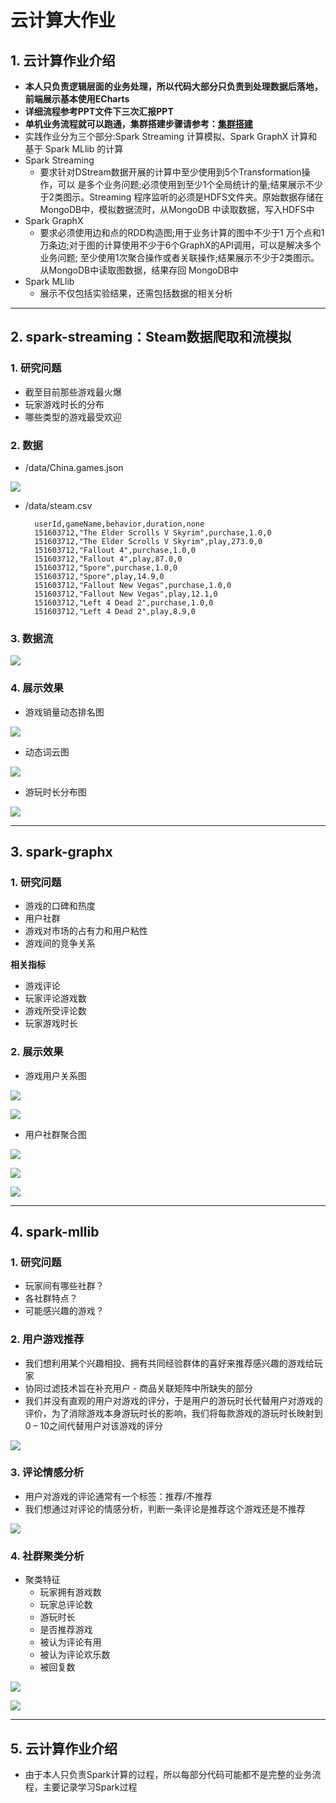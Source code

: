 # 云计算大作业

## 1. 云计算作业介绍

- **本人只负责逻辑层面的业务处理，所以代码大部分只负责到处理数据后落地，前端展示基本使用ECharts**
- **详细流程参考PPT文件下三次汇报PPT**
- **单机业务流程就可以跑通，集群搭建步骤请参考：[集群搭建](https://github.com/Thpffcj/BigData-Getting-Started/blob/master/%E9%9B%86%E7%BE%A4%E6%90%AD%E5%BB%BA.md)**
- 实践作业分为三个部分:Spark Streaming 计算模拟、Spark GraphX 计算和基于 Spark MLlib 的计算
- Spark Streaming
  - 要求针对DStream数据开展的计算中至少使用到5个Transformation操作，可以
是多个业务问题;必须使用到至少1个全局统计的量;结果展示不少于2类图示。Streaming 程序监听的必须是HDFS文件夹。原始数据存储在MongoDB中，模拟数据流时，从MongoDB 中读取数据，写入HDFS中
- Spark GraphX
  - 要求必须使用边和点的RDD构造图;用于业务计算的图中不少于1 万个点和1万条边;对于图的计算使用不少于6个GraphX的API调用，可以是解决多个业务问题; 至少使用1次聚合操作或者关联操作;结果展示不少于2类图示。从MongoDB中读取图数据，结果存回 MongoDB中
- Spark MLlib
  - 展示不仅包括实验结果，还需包括数据的相关分析

***

## 2. spark-streaming：Steam数据爬取和流模拟

### 1. 研究问题

- 截至目前那些游戏最火爆
- 玩家游戏时长的分布
- 哪些类型的游戏最受欢迎   

### 2. 数据

- /data/China.games.json

![](https://raw.githubusercontent.com/Thpffcj/cloud-computing/master/pic/%E6%95%B0%E6%8D%AE%E6%A0%BC%E5%BC%8F.png)

- /data/steam.csv


        userId,gameName,behavior,duration,none
        151603712,"The Elder Scrolls V Skyrim",purchase,1.0,0
        151603712,"The Elder Scrolls V Skyrim",play,273.0,0
        151603712,"Fallout 4",purchase,1.0,0
        151603712,"Fallout 4",play,87.0,0
        151603712,"Spore",purchase,1.0,0
        151603712,"Spore",play,14.9,0
        151603712,"Fallout New Vegas",purchase,1.0,0
        151603712,"Fallout New Vegas",play,12.1,0
        151603712,"Left 4 Dead 2",purchase,1.0,0
        151603712,"Left 4 Dead 2",play,8.9,0


### 3. 数据流

![](https://raw.githubusercontent.com/Thpffcj/cloud-computing/master/pic/%E6%95%B0%E6%8D%AE%E6%B5%81.png)

### 4. 展示效果

- 游戏销量动态排名图

![](https://raw.githubusercontent.com/Thpffcj/cloud-computing/master/pic/%E5%A5%BD%E8%AF%84%E6%95%B0%E9%87%8F.png)

- 动态词云图

![](https://raw.githubusercontent.com/Thpffcj/cloud-computing/master/pic/%E8%AF%8D%E4%BA%91%E5%9B%BE.png)

- 游玩时长分布图

![](https://raw.githubusercontent.com/Thpffcj/cloud-computing/master/pic/%E6%B8%B8%E7%8E%A9%E6%97%B6%E9%95%BF%E5%88%86%E6%9E%90.png)

***

## 3. spark-graphx

### 1. 研究问题

- 游戏的口碑和热度
- 用户社群
- 游戏对市场的占有力和用户粘性
- 游戏间的竞争关系 
 
**相关指标**

- 游戏评论
- 玩家评论游戏数
- 游戏所受评论数
- 玩家游戏时长

### 2. 展示效果

- 游戏用户关系图

![](https://raw.githubusercontent.com/Thpffcj/cloud-computing/master/pic/%E6%B8%B8%E6%88%8F%E7%94%A8%E6%88%B7%E5%85%B3%E7%B3%BB%E5%9B%BE.png)

![](https://raw.githubusercontent.com/Thpffcj/cloud-computing/master/pic/%E6%B8%B8%E6%88%8F%E7%94%A8%E6%88%B7%E5%85%B3%E7%B3%BB%E5%9B%BE2.png)

- 用户社群聚合图

![](https://raw.githubusercontent.com/Thpffcj/cloud-computing/master/pic/%E7%94%A8%E6%88%B7%E7%A4%BE%E7%BE%A4%E8%81%9A%E5%90%88%E5%9B%BE.png)

![](https://raw.githubusercontent.com/Thpffcj/cloud-computing/master/pic/%E7%94%A8%E6%88%B7%E7%A4%BE%E7%BE%A4%E8%81%9A%E5%90%88%E5%9B%BE2.png)

![](https://raw.githubusercontent.com/Thpffcj/cloud-computing/master/pic/%E7%94%A8%E6%88%B7%E7%A4%BE%E7%BE%A4%E8%81%9A%E5%90%88%E5%9B%BE3.png)

***

## 4. spark-mllib

### 1. 研究问题

- 玩家间有哪些社群？
- 各社群特点？
- 可能感兴趣的游戏？

### 2. 用户游戏推荐

- 我们想利用某个兴趣相投、拥有共同经验群体的喜好来推荐感兴趣的游戏给玩家
- 协同过滤技术旨在补充用户 - 商品关联矩阵中所缺失的部分
- 我们并没有直观的用户对游戏的评分，于是用户的游玩时长代替用户对游戏的评价，为了消除游戏本身游玩时长的影响，我们将每款游戏的游玩时长映射到0 – 10之间代替用户对该游戏的评分

![](https://raw.githubusercontent.com/Thpffcj/cloud-computing/master/pic/%E7%94%A8%E6%88%B7%E6%B8%B8%E6%88%8F%E6%8E%A8%E8%8D%90.png)

### 3. 评论情感分析

- 用户对游戏的评论通常有一个标签：推荐/不推荐
- 我们想通过对评论的情感分析，判断一条评论是推荐这个游戏还是不推荐

![](https://raw.githubusercontent.com/Thpffcj/cloud-computing/master/pic/%E8%AF%84%E8%AE%BA%E6%83%85%E6%84%9F%E5%88%86%E6%9E%90.png)

### 4. 社群聚类分析

- 聚类特征
  - 玩家拥有游戏数
  - 玩家总评论数
  - 游玩时长
  - 是否推荐游戏
  - 被认为评论有用
  - 被认为评论欢乐数
  - 被回复数

![](https://raw.githubusercontent.com/Thpffcj/cloud-computing/master/pic/%E6%B8%B8%E6%88%8F%E5%8A%A8%E5%8A%9B%E5%AF%B9%E6%AF%94.png)

![](https://raw.githubusercontent.com/Thpffcj/cloud-computing/master/pic/%E8%AF%84%E8%AE%BA%E8%83%BD%E5%8A%9B%E5%AF%B9%E6%AF%94.png)

***

## 5. 云计算作业介绍

- 由于本人只负责Spark计算的过程，所以每部分代码可能都不是完整的业务流程，主要记录学习Spark过程






